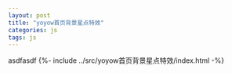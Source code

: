 ```yaml
---
layout: post
title: "yoyow首页背景星点特效"
categories: js
tags: js
---
```

asdfasdf
{%- include ../src/yoyow首页背景星点特效/index.html -%}
<canvas id="canvas" class="" style="background-color:black" width="100%" height="100%">
<script src="{{ "/_posts/js/yoyow首页背景星点特效/sprite_animate.js" | relative_url }}"></script>